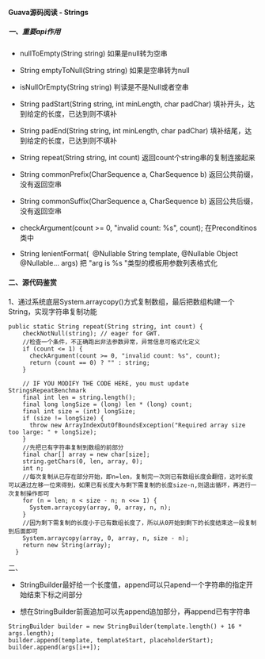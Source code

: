 #### Guava源码阅读 - Strings 

##### 一、重要api作用

* nullToEmpty(String string)  如果是null转为空串

* String emptyToNull(String string)  如果是空串转为null

* isNullOrEmpty(String string)   判读是不是Null或者空串

* String padStart(String string, int minLength, char padChar) 填补开头，达到给定的长度，已达到则不填补

* String padEnd(String string, int minLength, char padChar) 填补结尾，达到给定的长度，已达到则不填补

* String repeat(String string, int count) 返回count个string串的复制连接起来

* String commonPrefix(CharSequence a, CharSequence b) 返回公共前缀，没有返回空串

* String commonSuffix(CharSequence a, CharSequence b) 返回公共后缀，没有返回空串

* checkArgument(count >= 0, "invalid count: %s", count);  在Preconditinos类中

* String lenientFormat(
  ​    @Nullable String template, @Nullable Object @Nullable... args) 把 "arg is %s "类型的模板用参数列表格式化

#### 二、源代码鉴赏

1、通过系统底层System.arraycopy()方式复制数组，最后把数组构建一个String，实现字符串复制功能

```
public static String repeat(String string, int count) {
    checkNotNull(string); // eager for GWT.
    //检查一个条件，不正确跑出非法参数异常，异常信息可格式化定义
    if (count <= 1) {
      checkArgument(count >= 0, "invalid count: %s", count);
      return (count == 0) ? "" : string;
    }

    // IF YOU MODIFY THE CODE HERE, you must update StringsRepeatBenchmark
    final int len = string.length();
    final long longSize = (long) len * (long) count;
    final int size = (int) longSize;
    if (size != longSize) {
      throw new ArrayIndexOutOfBoundsException("Required array size too large: " + longSize);
    }
    //先把已有字符串复制到数组的前部分
    final char[] array = new char[size];
    string.getChars(0, len, array, 0);
    int n;
    //每次复制从已存在部分开始，即n=len，复制完一次则已有数组长度会翻倍，这时长度可以通过左移一位来得到，如果已有长度大与剩下需复制的长度size-n,则退出循环，再进行一次复制操作即可
    for (n = len; n < size - n; n <<= 1) {
      System.arraycopy(array, 0, array, n, n);
    }
    //因为剩下需复制的长度小于已有数组长度了，所以从0开始到剩下的长度结束这一段复制到后面即可
    System.arraycopy(array, 0, array, n, size - n);
    return new String(array);
  }
```

二、

* StringBuilder最好给一个长度值，append可以只apend一个字符串的指定开始结束下标之间部分

* 想在StringBuilder前面追加可以先append追加部分，再append已有字符串

```
StringBuilder builder = new StringBuilder(template.length() + 16 * args.length);
builder.append(template, templateStart, placeholderStart);
builder.append(args[i++]);
```

